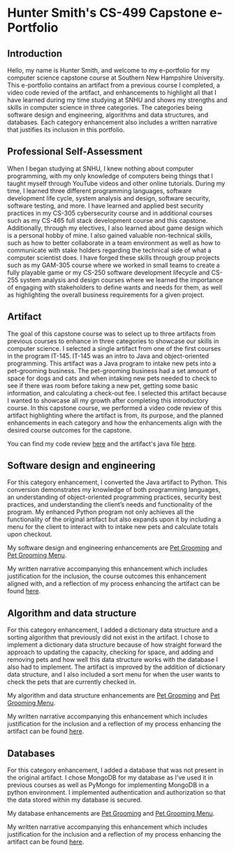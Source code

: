 # Hunter Smith's CS-499 Capstone e-Portfolio

## Introduction
Hello, my name is Hunter Smith, and welcome to my e-portfolio for my computer science capstone course at Southern New Hampshire University. This e-portfolio contains an artifact from a previous course I completed, a video code revied of the artifact, and enhancements to highlight all that I have learned during my time studying at SNHU and shows my strengths and skills in computer science in three categories. The categories being software design and engineering, algorithms and data structures, and databases. Each category enhancement also includes a written narrative that justifies its inclusion in this portfolio.  

## Professional Self-Assessment
When I began studying at SNHU, I knew nothing about computer programming, with my only knowledge of computers being things that I taught myself through YouTube videos and other online tutorials. During my time, I learned three different programming languages, software development life cycle, system analysis and design, software security, software testing, and more. I have learned and applied best security practices in my CS-305 cybersecurity course and in additional courses such as my CS-465 full stack development course and this capstone. Additionally, through my electives, I also learned about game design which is a personal hobby of mine. I also gained valuable non-technical skills, such as how to better collaborate in a team environment as well as how to communicate with stake holders regarding the technical side of what a computer scientist does. I have forged these skills through group projects such as my GAM-305 course where we worked in small teams to create a fully playable game or my CS-250 software development lifecycle and CS-255  system analysis and design courses where we learned the importance of engaging with stakeholders to define wants and needs for them, as well as highlighting the overall business requirements for a given project.

## Artifact
The goal of this capstone course was to select up to three artifacts from previous courses to enhance in three categories to showcase our skills in computer science. I selected a single artifact from one of the first courses in the program IT-145. IT-145 was an intro to Java and object-oriented programming. This artifact was a Java program to intake new pets into a pet-grooming business. The pet-grooming business had a set amount of space for dogs and cats and when intaking new pets needed to check to see if there was room before taking a new pet, getting some basic information, and calculating a check-out fee. I selected this artifact because I wanted to showcase all my growth after completing this introductory course.  In this capstone course, we performed a video code review of this artifact highlighting where the artifact is from, its purpose, and the planned enhancements in each category and how the enhancements align with the desired course outcomes for the capstone. 

You can find my code review [here](https://youtu.be/wUd5pwhC9YM) and the artifact's java file [here](https://github.com/hsmith1994/hsmith1994.github.io/blob/main/DogClass.java).

## Software design and engineering
For this category enhancement, I converted the Java artifact to Python. This conversion demonstrates my knowledge of both programming languages, an understanding of object-oriented programming practices, security best practices, and understanding the client’s needs and functionality of the program. My enhanced Python program not only achieves all the functionality of the original artifact but also expands upon it by including a menu for the client to interact with to intake new pets and calculate totals upon checkout.

My software design and engineering enhancements are [Pet Grooming](https://github.com/hsmith1994/hsmith1994.github.io/blob/main/PetGrooming.py) and [Pet Grooming Menu](https://github.com/hsmith1994/hsmith1994.github.io/blob/main/PetGroomingMenu.py).

My written narrative accompanying this enhancement which includes justification for the inclusion, the course outcomes this enhancement aligned with, and a reflection of my process enhancing the artifact can be found [here](/CS499Milestone2Smith.docx).

## Algorithm and data structure
For this category enhancement, I added a dictionary data structure and a sorting algorithm that previously did not exist in the artifact. I chose to implement a dictionary data structure because of how straight forward the approach to updating the capacity, checking for space, and adding and removing pets and how well this data structure works with the database I also had to implement. The artifact is improved by the addition of dictionary data structure, and I also included a sort menu for when the user wants to check the pets that are currently checked in.

My algorithm and data structure enhancements are [Pet Grooming](https://github.com/hsmith1994/hsmith1994.github.io/blob/main/PetGrooming.py) and [Pet Grooming Menu](https://github.com/hsmith1994/hsmith1994.github.io/blob/main/PetGroomingMenu.py).

My written narrative accompanying this enhancement which includes justification for the inclusion and a reflection of my process enhancing the artifact can be found [here](/CS499Milestone3NarrativeSmith.docx).

## Databases
For this category enhancement, I added a database that was not present in the original artifact. I chose MongoDB for my database as I’ve used it in previous courses as well as PyMongo for implementing MongoDB in a python environment. I implemented authentication and authorization so that the data stored within my database is secured.

My database enhancements are [Pet Grooming](https://github.com/hsmith1994/hsmith1994.github.io/blob/main/PetGrooming.py) and [Pet Grooming Menu](https://github.com/hsmith1994/hsmith1994.github.io/blob/main/PetGroomingMenu.py).

My written narrative accompanying this enhancement which includes justification for the inclusion and a reflection of my process enhancing the artifact can be found [here](/CS499Milestone4Smith.docx).

